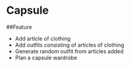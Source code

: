 # Capsule

##Feature
* Add article of clothing
* Add outfits consisting of articles of clothing
* Generate random outfit from articles added
* Plan a capsule wardrobe
